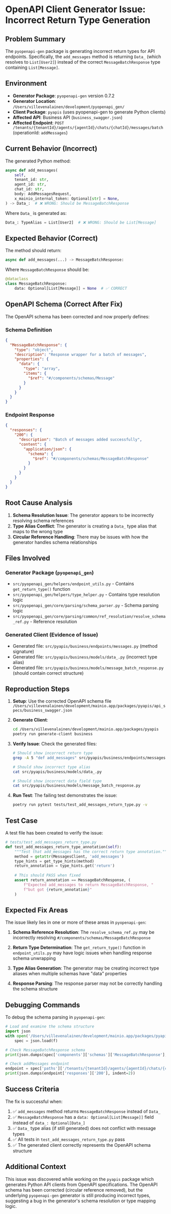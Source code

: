 # OpenAPI Client Generator Issue: Incorrect Return Type Generation

## Problem Summary

The `pyopenapi-gen` package is generating incorrect return types for API endpoints. Specifically, the `add_messages` method is returning `Data_` (which resolves to `List[User2]`) instead of the correct `MessageBatchResponse` type containing `List[Message]`.

## Environment

- **Generator Package**: `pyopenapi-gen` version 0.7.2
- **Generator Location**: `/Users/villevenalainen/development/pyopenapi_gen/`
- **Client Package**: `pyapis` (uses pyopenapi-gen to generate Python clients)
- **Affected API**: Business API (`business_swagger.json`)
- **Affected Endpoint**: `POST /tenants/{tenantId}/agents/{agentId}/chats/{chatId}/messages/batch` (operationId: `addMessages`)

## Current Behavior (Incorrect)

The generated Python method:
```python
async def add_messages(
    self,
    tenant_id: str,
    agent_id: str,
    chat_id: str,
    body: AddMessagesRequest,
    x_mainio_internal_token: Optional[str] = None,
) -> Data_:  # ❌ WRONG: Should be MessageBatchResponse
```

Where `Data_` is generated as:
```python
Data_: TypeAlias = List[User2]  # ❌ WRONG: Should be List[Message]
```

## Expected Behavior (Correct)

The method should return:
```python
async def add_messages(...) -> MessageBatchResponse:
```

Where `MessageBatchResponse` should be:
```python
@dataclass
class MessageBatchResponse:
    data: Optional[List[Message]] = None  # ✅ CORRECT
```

## OpenAPI Schema (Correct After Fix)

The OpenAPI schema has been corrected and now properly defines:

### Schema Definition
```json
{
  "MessageBatchResponse": {
    "type": "object",
    "description": "Response wrapper for a batch of messages",
    "properties": {
      "data": {
        "type": "array",
        "items": {
          "$ref": "#/components/schemas/Message"
        }
      }
    }
  }
}
```

### Endpoint Response
```json
{
  "responses": {
    "200": {
      "description": "Batch of messages added successfully",
      "content": {
        "application/json": {
          "schema": {
            "$ref": "#/components/schemas/MessageBatchResponse"
          }
        }
      }
    }
  }
}
```

## Root Cause Analysis

1. **Schema Resolution Issue**: The generator appears to be incorrectly resolving schema references
2. **Type Alias Conflict**: The generator is creating a `Data_` type alias that maps to the wrong type
3. **Circular Reference Handling**: There may be issues with how the generator handles schema relationships

## Files Involved

### Generator Package (`pyopenapi_gen`)
- `src/pyopenapi_gen/helpers/endpoint_utils.py` - Contains `get_return_type()` function
- `src/pyopenapi_gen/helpers/type_helper.py` - Contains type resolution logic
- `src/pyopenapi_gen/core/parsing/schema_parser.py` - Schema parsing logic
- `src/pyopenapi_gen/core/parsing/common/ref_resolution/resolve_schema_ref.py` - Reference resolution

### Generated Client (Evidence of Issue)
- Generated file: `src/pyapis/business/endpoints/messages.py` (method signature)
- Generated file: `src/pyapis/business/models/data_.py` (incorrect type alias)
- Generated file: `src/pyapis/business/models/message_batch_response.py` (should contain correct structure)

## Reproduction Steps

1. **Setup**: Use the corrected OpenAPI schema file `/Users/villevenalainen/development/mainio.app/packages/pyapis/api_specs/business_swagger.json`

2. **Generate Client**:
   ```bash
   cd /Users/villevenalainen/development/mainio.app/packages/pyapis
   poetry run generate-client business
   ```

3. **Verify Issue**: Check the generated files:
   ```bash
   # Should show incorrect return type
   grep -A 5 "def add_messages" src/pyapis/business/endpoints/messages.py
   
   # Should show incorrect type alias
   cat src/pyapis/business/models/data_.py
   
   # Should show incorrect data field type
   cat src/pyapis/business/models/message_batch_response.py
   ```

4. **Run Test**: The failing test demonstrates the issue:
   ```bash
   poetry run pytest tests/test_add_messages_return_type.py -v
   ```

## Test Case

A test file has been created to verify the issue:

```python
# tests/test_add_messages_return_type.py
def test_add_messages_return_type_annotation(self):
    """Test that add_messages has the correct return type annotation."""
    method = getattr(MessagesClient, 'add_messages')
    type_hints = get_type_hints(method)
    return_annotation = type_hints.get('return')
    
    # This should PASS when fixed
    assert return_annotation == MessageBatchResponse, (
        f"Expected add_messages to return MessageBatchResponse, "
        f"but got {return_annotation}"
    )
```

## Expected Fix Areas

The issue likely lies in one or more of these areas in `pyopenapi-gen`:

1. **Schema Reference Resolution**: The `resolve_schema_ref.py` may be incorrectly resolving `#/components/schemas/MessageBatchResponse`

2. **Return Type Determination**: The `get_return_type()` function in `endpoint_utils.py` may have logic issues when handling response schema unwrapping

3. **Type Alias Generation**: The generator may be creating incorrect type aliases when multiple schemas have "data" properties

4. **Response Parsing**: The response parser may not be correctly handling the schema structure

## Debugging Commands

To debug the schema parsing in `pyopenapi-gen`:

```python
# Load and examine the schema structure
import json
with open('/Users/villevenalainen/development/mainio.app/packages/pyapis/api_specs/business_swagger.json') as f:
    spec = json.load(f)

# Check MessageBatchResponse schema
print(json.dumps(spec['components']['schemas']['MessageBatchResponse'], indent=2))

# Check addMessages endpoint
endpoint = spec['paths']['/tenants/{tenantId}/agents/{agentId}/chats/{chatId}/messages/batch']['post']
print(json.dumps(endpoint['responses']['200'], indent=2))
```

## Success Criteria

The fix is successful when:

1. ✅ `add_messages` method returns `MessageBatchResponse` instead of `Data_`
2. ✅ `MessageBatchResponse` has a `data: Optional[List[Message]]` field instead of `data_: Optional[Data_]`
3. ✅ `Data_` type alias (if still generated) does not conflict with message types
4. ✅ All tests in `test_add_messages_return_type.py` pass
5. ✅ The generated client correctly represents the OpenAPI schema structure

## Additional Context

This issue was discovered while working on the `pyapis` package which generates Python API clients from OpenAPI specifications. The OpenAPI schema has been corrected (circular reference removed), but the underlying `pyopenapi-gen` generator is still producing incorrect types, suggesting a bug in the generator's schema resolution or type mapping logic.